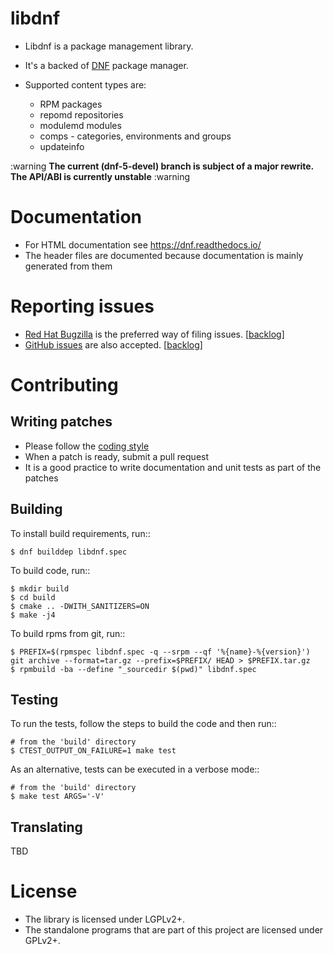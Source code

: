 libdnf
======

* Libdnf is a package management library.
* It's a backed of [DNF](https://github.com/rpm-software-management/dnf) package manager.
* Supported content types are:

  * RPM packages
  * repomd repositories
  * modulemd modules
  * comps - categories, environments and groups
  * updateinfo


:warning **The current (dnf-5-devel) branch is subject of a major rewrite. The API/ABI is currently unstable** :warning


Documentation
=============

* For HTML documentation see https://dnf.readthedocs.io/
* The header files are documented because documentation is mainly generated from them


Reporting issues
================

* [Red Hat Bugzilla](https://bugzilla.redhat.com/enter_bug.cgi?product=Fedora&component=libdnf) is the preferred way of filing issues. [[backlog](https://bugzilla.redhat.com/buglist.cgi?bug_status=__open__&product=Fedora&component=libdnf)]
* [GitHub issues](https://github.com/rpm-software-management/libdnf/issues/new) are also accepted. [[backlog](https://github.com/rpm-software-management/libdnf/issues)]


Contributing
============


Writing patches
---------------

* Please follow the [coding style](CODING_STYLE.md)
* When a patch is ready, submit a pull request
* It is a good practice to write documentation and unit tests as part of the patches


Building
--------
To install build requirements, run::

    $ dnf builddep libdnf.spec

To build code, run::

    $ mkdir build
    $ cd build
    $ cmake .. -DWITH_SANITIZERS=ON
    $ make -j4

To build rpms from git, run::

    $ PREFIX=$(rpmspec libdnf.spec -q --srpm --qf '%{name}-%{version}') git archive --format=tar.gz --prefix=$PREFIX/ HEAD > $PREFIX.tar.gz
    $ rpmbuild -ba --define "_sourcedir $(pwd)" libdnf.spec


Testing
-------
To run the tests, follow the steps to build the code and then run::

    # from the 'build' directory
    $ CTEST_OUTPUT_ON_FAILURE=1 make test

As an alternative, tests can be executed in a verbose mode::

    # from the 'build' directory
    $ make test ARGS='-V'


Translating
-----------
TBD


License
=======

* The library is licensed under LGPLv2+.
* The standalone programs that are part of this project are licensed under GPLv2+.

